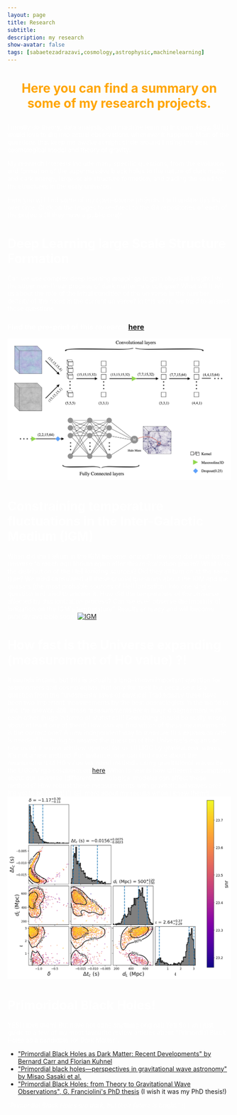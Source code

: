 ```yaml
---
layout: page
title: Research
subtitle: 
description: my research
show-avatar: false
tags: [sabaetezadrazavi,cosmology,astrophysic,machinelearning]
---
```




<style>{color:White;}</style>
 
<style>H1{color:White;}</style>
<style>H2{color:White;}</style>
<style>H3{color:White;}</style>
<style>p{color:White;}</style>


<h1 align="center"> <p style="color:orange;">Here you can find a summary on some of my research projects.</p> </h1>



I mostly do theory, data analysis, and machine learning in cosmology. Still, I would love to dig into actual observations whenever it happens.
Most of the questions that keep me awake at night circle around finding the best cosmological model and theory of gravity.

My research interests include many specific questions, from the evolution and formation of the supermassive black holes to the nature of dark matter and dark energy, large-scale structure formation, and tracing the seed for the structures in the early universe.


Here you will find some of my open-source projects. I will update this list over time. Click on the Images to re-direct to the Git repositories of each of the projects (If they have a public one)!


# Deep Learning large Scale Structure Formation

Can we use complex deep learning mappings to gain physical insight into the super non-linear process of dark matter halo collapse? What will it tell us about the role of the initial condition of the universe in the number density of the halos in the current universe? In this work, we tried to answer these questions.  
### Find the pre-print of this research [here](https://arxiv.org/abs/2112.14743).

[![deep](./img/deep.jpg)](https://github.com/Machine-Learning-in-Structure-formation/NLSFML)





# Constraining temperature fluctuations in the Inter-Galactic Medium (IGM)

When did the Helium in the IGM become Ionized? How long did it last for the universe to reach equilibrium again after this re-ionization phase? What was the distribution of the HeII ionizing sources? Did they all turn on at the same time? We tried capsulated all these crucial questions about the IGM and the quasars (the most probable sources of HeII ionization) into one single question and tried to answer it. How did the temperature of the universe affected by this ionization process? Can we even observe the imprints of ionization on the IGM's temperature? 
Results ar ready and will become publicly available soon.
[![IGM](./img/IGM.png)]()




# How fast is the Universe expanding (measurement of H0 value) ?!

It sounds insane, but this is actually a long-known important question for astronomers and cosmologists. Not only for itself but because it is a question from the fundamental laws of physics! Traditionally there have been two important measurements by the best cosmologists in the world to find the answer. Still, these measurements are in huge disagreement with each other (huge in terms of statistics!)! Something should be really wrong about at least one of them! How can we find which of these measurements is the correct one? A new independent way to measure this expansion rate is needed! 
I'm trying to answer the question of the Universe's expansion rate using the new window opened for us till LIGO by gravitational waves. It's not a new method. For instance, one can find more about the measurement of H0 value via novel methods using gravitational waves by the LIGO/Virgo collaboration [here](https://arxiv.org/pdf/2111.03604.pdf).
What is new is how different assumptions about our universe (different cosmological models) can affect these methods? How robust these measurements with gravitational waves are? It's yet to be found! 
I'll tell more about my results when I know them!!
[![H0](./img/posterior-gw.png)](https://github.com/SabaEtezadRazavi/GWAstro)





# Primoridoal Black Holes!
YES! I love them! But have not done anything original! Yet! So I will just guide to a few of my most favourite review articles about "Primordial Black Holes as a candidate for Dark Matter".

* ["Primordial Black Holes as Dark Matter: Recent Developments" by Bernard Carr and Florian Kuhnel](https://arxiv.org/abs/2006.02838)
* ["Primordial black holes—perspectives in gravitational wave astronomy" by Misao Sasaki et al.](https://inspirehep.net/literature/1648436)
* ["Primordial Black Holes: from Theory to Gravitational Wave Observations", G. Franciolini's PhD thesis](https://arxiv.org/abs/2110.06815) (I wish it was my PhD thesis!)

*"Primordial Black Holes are dark, but their future is bright."* :)




